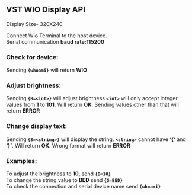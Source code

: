 ## VST WIO Display API
Display Size- 320X240

Connect Wio Terminal to the host device. \
Serial communication **baud rate:115200** 
### Check for device:
Sending **`{whoami}`** will return **WIO**
### Adjust brightness:
Sending **`{B=<int>}`** will adjust brightness **`<int>`** will only accept integer values from **1** to **101**. Will return **OK**. Sending values other than that will return **ERROR**

### Change display text:
Sending **`{S=<string>}`** will display the string. **`<string>`** cannot have **‘{‘** and **‘}’**. Will return **OK**. Wrong format will return **ERROR**

### Examples:
To adjust the brightness to **10**, send **`{B=10}`** \
To change the string value to **BED** send **`{S=BED}`** \
To check the connection and serial device name send **`{whoami}`**
